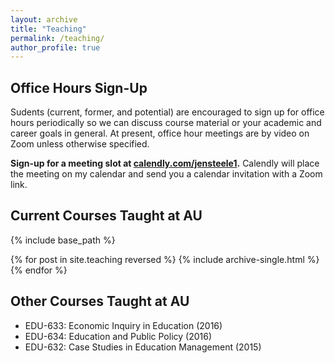 ```yaml
---
layout: archive
title: "Teaching"
permalink: /teaching/
author_profile: true
---
```

## Office Hours Sign-Up  
  
Sudents (current, former, and potential) are encouraged to sign up for office hours periodically so we can discuss course material or your academic and career goals in general.
At present, office hour meetings are by video on Zoom unless otherwise specified.
  
**Sign-up for a meeting slot at [calendly.com/jensteele1](https://calendly.com/jensteele1).**
Calendly will place the meeting on my calendar and send you a calendar invitation with a Zoom link.

## Current Courses Taught at AU  
  
{% include base_path %}

{% for post in site.teaching reversed %}
  {% include archive-single.html %}
{% endfor %}


## Other Courses Taught at AU  
  
- EDU-633: Economic Inquiry in Education (2016)	
- EDU-634: Education and Public Policy (2016)
- EDU-632: Case Studies in Education Management (2015)

